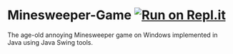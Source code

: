 # Minesweeper-Game [![Run on Repl.it](https://repl.it/badge/github/rmodi6/Minesweeper-Game)](https://repl.it/@rmodi6/Minesweeper-Game)

The age-old annoying Minesweeper game on Windows implemented in Java using Java Swing tools.
